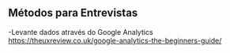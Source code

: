 ## Métodos para Entrevistas

-Levante dados através do Google Analytics
https://theuxreview.co.uk/google-analytics-the-beginners-guide/
